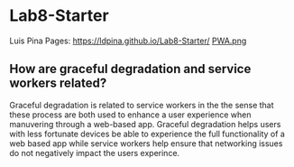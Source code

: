 # Lab8-Starter
Luis Pina
Pages: https://ldpina.github.io/Lab8-Starter/
[PWA.png](https://github.com/ldpina/Lab8-Starter/blob/main/PWA.png)
##  How are graceful degradation and service workers related? 
Graceful degradation is related to service workers in the the sense that these process are both used to enhance a user experience when manuvering through a web-based app. Graceful degradation helps users with less fortunate devices be able to experience the full functionality of a web based app while service workers help ensure that networking issues do not negatively impact the users experince.
